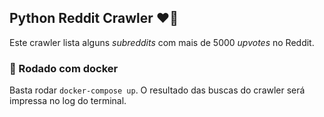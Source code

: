 ## Python Reddit Crawler :heart::snake:

Este crawler lista alguns *subreddits* com mais de 5000 *upvotes* no Reddit.

### :whale: Rodado com docker

Basta rodar `docker-compose up`. O resultado das buscas do crawler será impressa no log do terminal.
